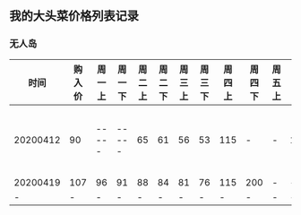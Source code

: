 ## 我的大头菜价格列表记录

### 无人岛

|时间|购入价|周一上|周一下|周二上|周二下|周三上|周三下|周四上|周四下|周五上|周五下|周六上|周六下|
|----|------|-----|-----|------|-----|-----|------|------|-----|-----|------|-----|------|
|20200412|90|-----|-----|65|61|56|53|115|-|-|168|-----|------|
|20200419|107|96|91|88|84|81|76|115|200|-|-|-|-|
|-|-|-|-|-|-|-|-|-|-|-|-|-|-|

